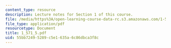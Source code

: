 ```yaml
---
content_type: resource
description: Lecture notes for Section 1 of this course.
file: /media/https%3A/open-learning-course-data-rc.s3.amazonaws.com/1-571-structural-analysis-and-control-spring-2004/55bb72495289c5e1635a6c86dbca3f8c_1_571_5.pdf
file_type: application/pdf
resourcetype: Document
title: 1_571_5.pdf
uid: 55bb7249-5289-c5e1-635a-6c86dbca3f8c
---
```

